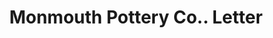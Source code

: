 ---
doi: 10.7916/D8PC4DFB
date_other: '1890'
date_other_textual: 1890-1899
form: correspondence
genre:
- Letters (correspondence)
name:
- Monmouth Pottery Co.
object_in_context_url: https://biggert.cul.columbia.edu/items/view/ave_biggert_00263
subject_hierarchical_geographic:
- Monmouth, Illinois, United States
subject_name:
- Monmouth Pottery Co.
title: Monmouth Pottery Co.. Letter
sort_title: Monmouth Pottery Co.. Letter
call_number: ave_biggert_00263
coordinates:
- 40.91166666666666,-90.64444444444445
pid: ave_biggert_00263
identifiers: ave_biggert_00263
permalink: /biggert/ave_biggert_00263/
layout: iiif-image-page
---